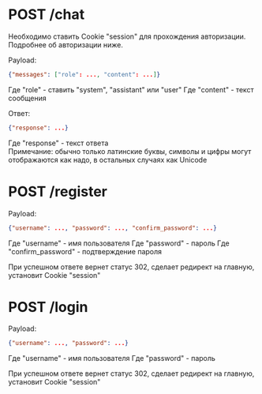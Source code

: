 # POST /chat
Необходимо ставить Cookie "session" для прохождения авторизации. Подробнее об авторизации ниже.

Payload:
```json
{"messages": ["role": ..., "content": ...]}
```
Где "role" - ставить "system", "assistant" или "user"
Где "content" - текст сообщения

Ответ:
```json
{"response": ...}
```
Где "response" - текст ответа<br>
Примечание: обычно только латинские буквы, символы и цифры могут отображаются как надо, в остальных случаях как Unicode

# POST /register
Payload:
```json
{"username": ..., "password": ..., "confirm_password": ...}
```
Где "username" - имя пользователя
Где "password" - пароль
Где "confirm_password" - подтверждение пароля

При успешном ответе вернет статус 302, сделает редирект на главную, установит Cookie "session"

# POST /login
Payload:
```json
{"username": ..., "password": ...}
```
Где "username" - имя пользователя
Где "password" - пароль

При успешном ответе вернет статус 302, сделает редирект на главную, установит Cookie "session"

